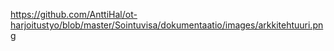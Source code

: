 https://github.com/AnttiHal/ot-harjoitustyo/blob/master/Sointuvisa/dokumentaatio/images/arkkitehtuuri.png
